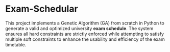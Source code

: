 # Exam-Schedular
This project implements a Genetic Algorithm (GA) from scratch in Python to generate a valid and optimized university **exam schedule**. The system ensures all hard constraints are strictly enforced while attempting to satisfy multiple soft constraints to enhance the usability and efficiency of the exam timetable.

